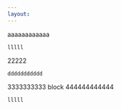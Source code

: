 ```yaml
---
layout:
---
```


aaaaaaaaaaaa
~~~
lllll
~~~
22222
```
ddddddddddd
```
3333333333
    block
444444444444

~~~
lllll
~~~
